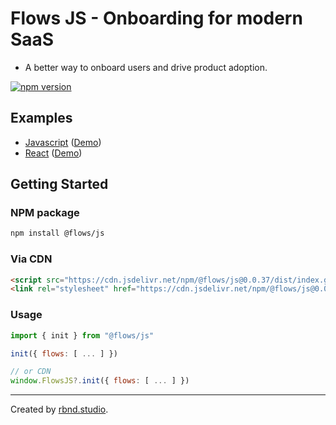# Flows JS - Onboarding for modern SaaS

- A better way to onboard users and drive product adoption.

[![npm version](https://badge.fury.io/js/@flows%2Fjs.svg)](https://badge.fury.io/js/@flows%2Fjs.svg)

## Examples

- [Javascript](https://github.com/RBND-studio/flows-js/tree/main/examples/vanilla-js) ([Demo](https://vanilla.flows.sh))
- [React](https://github.com/RBND-studio/flows-js/tree/main/examples/react-nextjs) ([Demo](http://react-nextjs.flows.sh))

## Getting Started

### NPM package

```bash
npm install @flows/js
```

### Via CDN

```html
<script src="https://cdn.jsdelivr.net/npm/@flows/js@0.0.37/dist/index.global.js"></script>
<link rel="stylesheet" href="https://cdn.jsdelivr.net/npm/@flows/js@0.0.37/css.min/flows.css" />
```

### Usage

```js
import { init } from "@flows/js"

init({ flows: [ ... ] })

// or CDN
window.FlowsJS?.init({ flows: [ ... ] })
```

---

Created by [rbnd.studio](https://rbnd.studio/).
